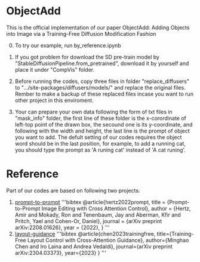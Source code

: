 # ObjectAdd
This is the official implementation of our paper ObjectAdd: Adding Objects into Image via a Training-Free Diffusion Modification Fashion

0. To try our example, run by_reference.ipynb

1. If you got problem for download the SD pre-train model by "StableDiffusionPipeline.from_pretrained", download it by yourself and place it under "CompVis" folder.

2. Before running the codes, copy three files in folder "replace_diffusers" to ".../site-packages/diffusers/models/" and replace the original files. Rember to make a backup of these replaced files incase you want to run other project in this enviroment.

3. Your can prepare your own data following the form of txt files in "mask_info" folder, the first line of these folder is the x-corordinate of left-top point of the drawn box, the secound one is its y-coordinate, and following with the width and height, the last line is the prompt of object you want to add. The defult setting of our codes requires the object word should be in the last position, for example, to add a running cat, you should type the prompt as 'A runing cat' instead of 'A cat runing'.

# Reference
Part of our codes are based on following two projects:
1. [prompt-to-prompt](https://github.com/google/prompt-to-prompt)
  '''bibtex
  @article{hertz2022prompt,
    title = {Prompt-to-Prompt Image Editing with Cross Attention Control},
    author = {Hertz, Amir and Mokady, Ron and Tenenbaum, Jay and Aberman, Kfir and Pritch, Yael and Cohen-Or, Daniel},
    journal = {arXiv preprint arXiv:2208.01626},
    year = {2022},
  }
  '''
2. [layout-guidance](https://github.com/silent-chen/layout-guidance)
   '''bibtex
  @article{chen2023trainingfree,
    title={Training-Free Layout Control with Cross-Attention Guidance}, 
    author={Minghao Chen and Iro Laina and Andrea Vedaldi},
    journal={arXiv preprint arXiv:2304.03373},
    year={2023}
  }
  '''
